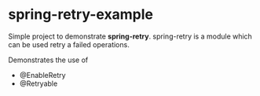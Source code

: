 # spring-retry-example
Simple project to demonstrate **spring-retry**. 
spring-retry is a module which can be used retry a failed operations.

Demonstrates the use of
* @EnableRetry
* @Retryable
